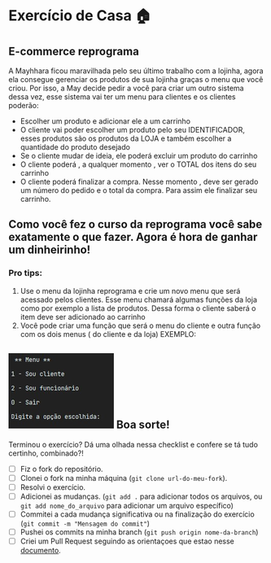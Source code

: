 # Exercício de Casa 🏠 

## E-commerce reprograma

A Mayhhara ficou maravilhada pelo seu último trabalho com a lojinha, agora ela consegue gerenciar
os produtos de sua lojinha graças o menu que você criou. Por isso, a May decide pedir a você para criar um outro sistema
dessa vez, esse sistema vai ter um menu para clientes e os clientes poderão:

- Escolher um produto e adicionar ele a um carrinho
- O cliente vai poder escolher um produto pelo seu IDENTIFICADOR, esses produtos são os produtos da LOJA e também escolher a quantidade do produto desejado
- Se o cliente mudar de ideia, ele poderá excluir um produto do carrinho
- O cliente poderá , a qualquer momento , ver o TOTAL dos itens do seu carrinho
- O cliente poderá finalizar a compra. Nesse momento , deve ser gerado um número do pedido e o total da compra. Para assim ele finalizar seu carrinho.

Como você fez o curso da reprograma você sabe exatamente o que fazer.
Agora é hora de ganhar um dinheirinho!
---
### Pro tips:

1. Use o menu da lojinha reprograma e crie um novo menu que será acessado pelos clientes.
Esse menu chamará algumas funções da loja como por exemplo a lista de produtos. Dessa forma o cliente saberá o item deve ser adicionado ao carrinho
2. Você pode criar uma função que será o menu do cliente e outra função com os dois menus ( do cliente e da loja)
EXEMPLO: 

![lojinha](../../assets/print-menu-cliente.jpg)
Boa sorte!
---
Terminou o exercício? Dá uma olhada nessa checklist e confere se tá tudo certinho, combinado?!

- [ ] Fiz o fork do repositório.
- [ ] Clonei o fork na minha máquina (`git clone url-do-meu-fork`).
- [ ] Resolvi o exercício.
- [ ] Adicionei as mudanças. (`git add .` para adicionar todos os arquivos, ou `git add nome_do_arquivo` para adicionar um arquivo específico)
- [ ] Commitei a cada mudança significativa ou na finalização do exercício (`git commit -m "Mensagem do commit"`)
- [ ] Pushei os commits na minha branch (`git push origin nome-da-branch`)
- [ ] Criei um Pull Request seguindo as orientaçoes que estao nesse [documento](https://github.com/mflilian/repo-example/blob/main/exercicios/para-casa/instrucoes-pull-request.md).
